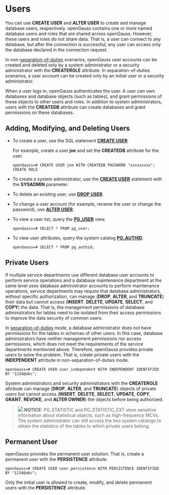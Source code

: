 # Users<a name="EN-US_TOPIC_0289900376"></a>

You can use  **CREATE USER**  and  **ALTER USER**  to create and manage database users, respectively. openGauss contains one or more named database users and roles that are shared across openGauss. However, these users and roles do not share data. That is, a user can connect to any database, but after the connection is successful, any user can access only the database declared in the connection request.

In non-[separation-of-duties](separation-of-duties.md)  scenarios, openGauss user accounts can be created and deleted only by a system administrator or a security administrator with the  **CREATEROLE**  attribute. In separation-of-duties scenarios, a user account can be created only by an initial user or a security administrator.

When a user logs in, openGauss authenticates the user. A user can own databases and database objects \(such as tables\), and grant permissions of these objects to other users and roles. In addition to system administrators, users with the  **CREATEDB**  attribute can create databases and grant permissions on these databases.

## Adding, Modifying, and Deleting Users<a name="en-us_topic_0283136811_en-us_topic_0237121102_en-us_topic_0155089862_section1157510331121"></a>

-   To create a user, use the SQL statement  **[CREATE USER](../SQLReference/create-user.md)**.

    For example, create a user  **joe**  and set the  **CREATEDB**  attribute for the user.

    ```
    openGauss=# CREATE USER joe WITH CREATEDB PASSWORD "xxxxxxxxx";
    CREATE ROLE
    ```

-   To create a system administrator, use the  **[CREATE USER](../SQLReference/create-user.md)**  statement with the  **SYSADMIN**  parameter.
-   To delete an existing user, use  **[DROP USER](../SQLReference/drop-user.md)**.
-   To change a user account \(for example, rename the user or change the password\), use  **[ALTER USER](../SQLReference/alter-user.md)**.
-   To view a user list, query the  **[PG\_USER](../DataBaseReference/pg_user.md)**  view.

    ```
    openGauss=# SELECT * FROM pg_user; 
    ```

-   To view user attributes, query the system catalog  **[PG\_AUTHID](../DataBaseReference/pg_authid.md)**.

    ```
    openGauss=# SELECT * FROM pg_authid; 
    ```


## Private Users<a name="en-us_topic_0283136811_en-us_topic_0237121102_section12234116194510"></a>

If multiple service departments use different database user accounts to perform service operations and a database maintenance department at the same level uses database administrator accounts to perform maintenance operations, service departments may require that database administrators, without specific authorization, can manage \(**DROP**,  **ALTER**, and  **TRUNCATE**\) their data but cannot access \(**INSERT**,  **DELETE**,  **UPDATE**,  **SELECT**, and  **COPY**\) the data. That is, the management permissions of database administrators for tables need to be isolated from their access permissions to improve the data security of common users.

In  [separation-of-duties](separation-of-duties.md)  mode, a database administrator does not have permissions for the tables in schemas of other users. In this case, database administrators have neither management permissions nor access permissions, which does not meet the requirements of the service departments mentioned above. Therefore, openGauss provides private users to solve the problem. That is, create private users with the  **INDEPENDENT**  attribute in non-separation-of-duties mode.

```
openGauss=# CREATE USER user_independent WITH INDEPENDENT IDENTIFIED BY "1234@abc";
```

System administrators and security administrators with the  **CREATEROLE**  attribute can manage \(**DROP**,  **ALTER**, and  **TRUNCATE**\) objects of private users but cannot access \(**INSERT**,  **DELETE**,  **SELECT**,  **UPDATE**,  **COPY**,  **GRANT**,  **REVOKE**, and  **ALTER OWNER**\) the objects before being authorized.

>![](public_sys-resources/icon-notice.gif) **NOTICE:** 
>PG\_STATISTIC and PG\_STATISTIC\_EXT store sensitive information about statistical objects, such as high-frequency MCVs. The system administrator can still access the two system catalogs to obtain the statistics of the tables to which private users belong.

## Permanent User<a name="section107115013215"></a>

openGauss provides the permanent user solution. That is, create a permanent user with the  **PERSISTENCE**  attribute.

```
openGauss=# CREATE USER user_persistence WITH PERSISTENCE IDENTIFIED BY "1234@abc";
```

Only the initial user is allowed to create, modify, and delete permanent users with the  **PERSISTENCE**  attribute.


